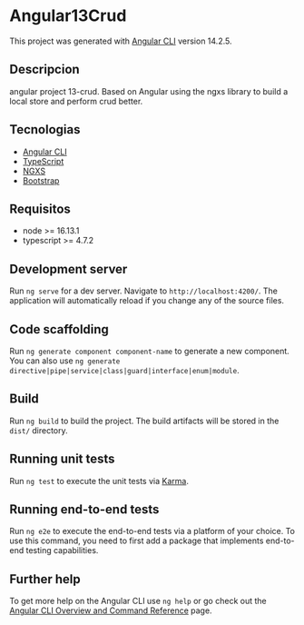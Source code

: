 # Angular13Crud

This project was generated with [Angular CLI](https://github.com/angular/angular-cli) version 14.2.5.

## Descripcion

angular project 13-crud. Based on Angular using the ngxs library to build a local store and perform crud better.

## Tecnologias

* [Angular CLI](https://angular.io/)
* [TypeScript](https://www.typescriptlang.org/)
* [NGXS](https://www.ngxs.io/)
* [Bootstrap](https://getbootstrap.com/)

## Requisitos

 * node >= 16.13.1
 * typescript >= 4.7.2

## Development server

Run `ng serve` for a dev server. Navigate to `http://localhost:4200/`. The application will automatically reload if you change any of the source files.

## Code scaffolding

Run `ng generate component component-name` to generate a new component. You can also use `ng generate directive|pipe|service|class|guard|interface|enum|module`.

## Build

Run `ng build` to build the project. The build artifacts will be stored in the `dist/` directory.

## Running unit tests

Run `ng test` to execute the unit tests via [Karma](https://karma-runner.github.io).

## Running end-to-end tests

Run `ng e2e` to execute the end-to-end tests via a platform of your choice. To use this command, you need to first add a package that implements end-to-end testing capabilities.

## Further help

To get more help on the Angular CLI use `ng help` or go check out the [Angular CLI Overview and Command Reference](https://angular.io/cli) page.
